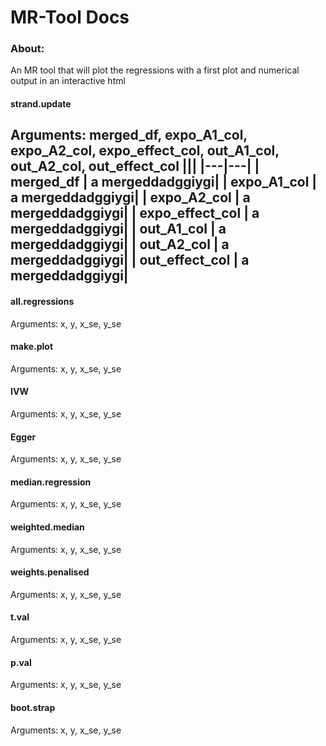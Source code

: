 # MR-Tool Docs

### About:
An MR tool that will plot the regressions with a first plot and numerical output in an interactive html

#### strand.update
Arguments: merged_df, expo_A1_col, expo_A2_col, expo_effect_col, out_A1_col, out_A2_col, out_effect_col
|||
|---|---|
| merged_df | a mergeddadggiygi|
| expo_A1_col | a mergeddadggiygi|
| expo_A2_col | a mergeddadggiygi|
| expo_effect_col | a mergeddadggiygi|
| out_A1_col | a mergeddadggiygi|
| out_A2_col | a mergeddadggiygi|
| out_effect_col | a mergeddadggiygi|
----------------------------------

#### all.regressions
Arguments: x, y, x_se, y_se

#### make.plot
Arguments: x, y, x_se, y_se

#### IVW
Arguments: x, y, x_se, y_se

#### Egger
Arguments: x, y, x_se, y_se

#### median.regression
Arguments: x, y, x_se, y_se

#### weighted.median
Arguments: x, y, x_se, y_se

#### weights.penalised
Arguments: x, y, x_se, y_se

#### t.val
Arguments: x, y, x_se, y_se

#### p.val
Arguments: x, y, x_se, y_se

#### boot.strap
Arguments: x, y, x_se, y_se


